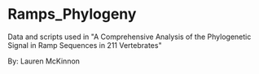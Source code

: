 # Ramps_Phylogeny
Data and scripts used in "A Comprehensive Analysis of the Phylogenetic Signal in Ramp Sequences in 211 Vertebrates"

By: Lauren McKinnon


